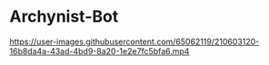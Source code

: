 # Archynist-Bot

https://user-images.githubusercontent.com/65062119/210603120-16b8da4a-43ad-4bd9-8a20-1e2e7fc5bfa6.mp4
